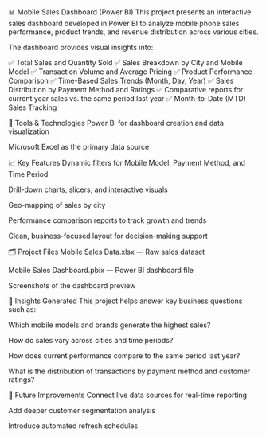 📊 Mobile Sales Dashboard (Power BI)
This project presents an interactive sales dashboard developed in Power BI to analyze mobile phone sales performance, product trends, and revenue distribution across various cities.

The dashboard provides visual insights into:

✅ Total Sales and Quantity Sold
✅ Sales Breakdown by City and Mobile Model
✅ Transaction Volume and Average Pricing
✅ Product Performance Comparison
✅ Time-Based Sales Trends (Month, Day, Year)
✅ Sales Distribution by Payment Method and Ratings
✅ Comparative reports for current year sales vs. the same period last year
✅ Month-to-Date (MTD) Sales Tracking

🔧 Tools & Technologies
Power BI for dashboard creation and data visualization

Microsoft Excel as the primary data source

📈 Key Features
Dynamic filters for Mobile Model, Payment Method, and Time Period

Drill-down charts, slicers, and interactive visuals

Geo-mapping of sales by city

Performance comparison reports to track growth and trends

Clean, business-focused layout for decision-making support

🗂 Project Files
Mobile Sales Data.xlsx — Raw sales dataset

Mobile Sales Dashboard.pbix — Power BI dashboard file

Screenshots of the dashboard preview

🎯 Insights Generated
This project helps answer key business questions such as:

Which mobile models and brands generate the highest sales?

How do sales vary across cities and time periods?

How does current performance compare to the same period last year?

What is the distribution of transactions by payment method and customer ratings?

🚀 Future Improvements
Connect live data sources for real-time reporting

Add deeper customer segmentation analysis

Introduce automated refresh schedules

